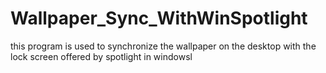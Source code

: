 # Wallpaper_Sync_WithWinSpotlight
this program is used to synchronize the wallpaper on the desktop with the lock screen offered by spotlight in windowsl

